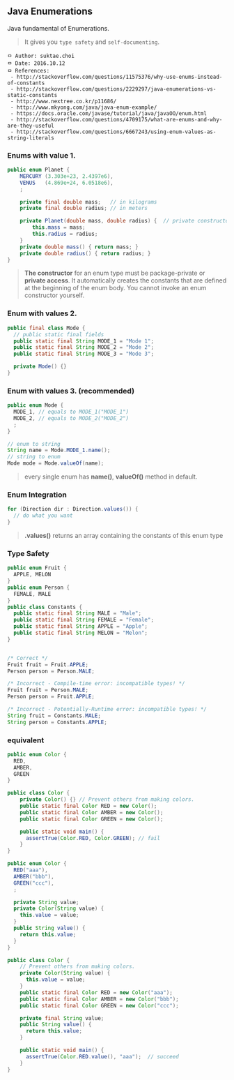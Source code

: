## Java Enumerations
Java fundamental of Enumerations.

> It gives you `type safety` and `self-documenting`.

```
ㅁ Author: suktae.choi
ㅁ Date: 2016.10.12
ㅁ References:
 - http://stackoverflow.com/questions/11575376/why-use-enums-instead-of-constants
 - http://stackoverflow.com/questions/2229297/java-enumerations-vs-static-constants
 - http://www.nextree.co.kr/p11686/
 - http://www.mkyong.com/java/java-enum-example/
 - https://docs.oracle.com/javase/tutorial/java/javaOO/enum.html
 - http://stackoverflow.com/questions/4709175/what-are-enums-and-why-are-they-useful
 - http://stackoverflow.com/questions/6667243/using-enum-values-as-string-literals
```

### Enums with value 1.
```java
public enum Planet {
    MERCURY (3.303e+23, 2.4397e6),
    VENUS   (4.869e+24, 6.0518e6),
    ;

    private final double mass;   // in kilograms
    private final double radius; // in meters

    private Planet(double mass, double radius) {  // private constructor
        this.mass = mass;
        this.radius = radius;
    }
    private double mass() { return mass; }
    private double radius() { return radius; }
}
```

> **The constructor** for an enum type must be package-private or **private access**. It automatically creates the constants that are defined at the beginning of the enum body. You cannot invoke an enum constructor yourself.

### Enum with values 2.
```java
public final class Mode {
  // public static final fields
  public static final String MODE_1 = "Mode 1";
  public static final String MODE_2 = "Mode 2";
  public static final String MODE_3 = "Mode 3";

  private Mode() {}
}
```

### Enum with values 3. (recommended)
```java
public enum Mode {
  MODE_1, // equals to MODE_1("MODE_1")
  MODE_2, // equals to MODE_2("MODE_2")
  ;
}

// enum to string
String name = Mode.MODE_1.name();
// string to enum
Mode mode = Mode.valueOf(name);
```
> every single enum has **name()**, **valueOf()** method in default.

### Enum Integration
```java
for (Direction dir : Direction.values()) {
  // do what you want
}
```
> **.values()** returns an array containing the constants of this enum type

### Type Safety
```java
public enum Fruit {
  APPLE, MELON
}
public enum Person {
  FEMALE, MALE
}
public class Constants {
  public static final String MALE = "Male";
  public static final String FEMALE = "Female";
  public static final String APPLE = "Apple";
  public static final String MELON = "Melon";
}


/* Correct */
Fruit fruit = Fruit.APPLE;
Person person = Person.MALE;

/* Incorrect - Compile-time error: incompatible types! */
Fruit fruit = Person.MALE;
Person person = Fruit.APPLE;

/* Incorrect - Potentially-Runtime error: incompatible types! */
String fruit = Constants.MALE;
String person = Constants.APPLE;
```

### equivalent
```java
public enum Color {
  RED,
  AMBER,
  GREEN
}

public class Color {
    private Color() {} // Prevent others from making colors.
    public static final Color RED = new Color();
    public static final Color AMBER = new Color();
    public static final Color GREEN = new Color();

    public static void main() {
      assertTrue(Color.RED, Color.GREEN); // fail
    }
}
```

```java
public enum Color {
  RED("aaa"),
  AMBER("bbb"),
  GREEN("ccc"),
  ;

  private String value;
  private Color(String value) {
    this.value = value;
  }
  public String value() {
    return this.value;
  }
}

public class Color {
    // Prevent others from making colors.
    private Color(String value) {
      this.value = value;
    }
    public static final Color RED = new Color("aaa");
    public static final Color AMBER = new Color("bbb");
    public static final Color GREEN = new Color("ccc");

    private final String value;
    public String value() {
      return this.value;
    }

    public static void main() {
      assertTrue(Color.RED.value(), "aaa");  // succeed
    }
}
```
